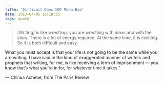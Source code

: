 ```yaml
---
title: 'Difficult Does NOT Mean Bad' 
date: 2013-04-05 16:18:35
tags: quote
---
```


> [Writing] is like wrestling; you are wrestling with ideas and with the story. There is a lot of energy required. At the same time, it is exciting. So it is both difficult and easy. 

What you must accept is that your life is not going to be the same while you are writing. I have said in the kind of exaggerated manner of writers and prophets that writing, for me, is like receiving a term of imprisonment — you know that’s what you’re in for, for whatever time it takes.” 

— Chinua Achebe, from The Paris Review
